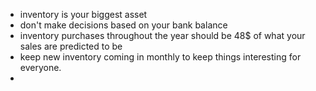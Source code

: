 - inventory is your biggest asset 
- don't make decisions based on your bank balance
- inventory purchases throughout the year should be 48$ of what your sales are predicted to be
- keep new inventory coming in monthly to keep things interesting for everyone.
- 
